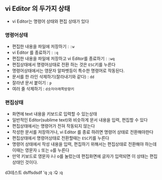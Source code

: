 ## vi Editor 의 두가지 상태
* vi Editor는 명령어 상태와 편집 상태가 있다

### 명령어상태
* 편집한 내용을 파일에 저장하기 : `:w`
* vi Editor 를 종료하기 : `:q`
* 편집한 내용을 파일에 저장하고 vi Editor를 종료하기 : `:wq`
* 편집상태에서 명령어상태로 전환 하는 것은 `ESC`키를 누른다
* 명령어상태에서는 영문자 알파벳등이 특수한 명령어로 작동된다.
* 문서를 한 라인 삭제하기(잘라내기와 같다) : `dd`
* 잘라낸 문서 붙이기 : `p`
* 여러 줄 삭제하기 : `d숫자아래쪽방향키`
### 편집상태
* 화면에 text 내용을 키보드로 입력할 수 있는상태
* 일반적인 Editor(sublime text)와 비슷하게 문서 내용을 입력, 편집할 수 있다
* 편집상태에서는 명령어가 전혀 작동되지 않는다
* 작성한 문서를 저장하거나, vi Editor 를 종료 하려면 명령어 상태로 전환해야한다
* 편집상태에서 명령어상태로 전환할때는 `ESC`키를 누른다
* 명령어 상태에서 작성 내용을 입력, 편집하기 위해서는 편집상태로 전환해야 하는데 이때는 영문자 `i` 또는 `o`를 누른다
* 만약 키보드로 영문자 i나 o를 눌렀는데 편집화면에 글자가 입력되면 이 상태는 편집상태인 것이다. 

d3테스트
dsffsdsdf
'q
;q
:Q
:q

